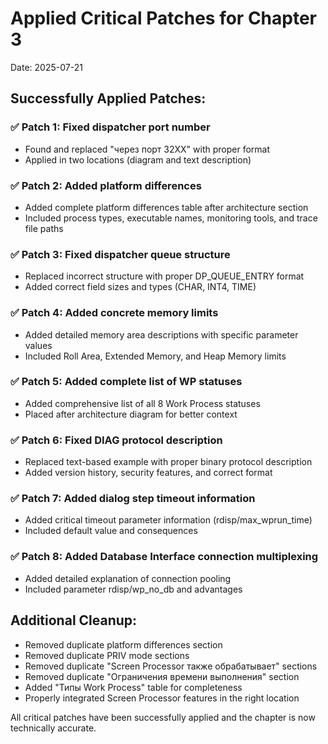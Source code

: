 # Applied Critical Patches for Chapter 3

Date: 2025-07-21

## Successfully Applied Patches:

### ✅ Patch 1: Fixed dispatcher port number
- Found and replaced "через порт 32XX" with proper format
- Applied in two locations (diagram and text description)

### ✅ Patch 2: Added platform differences
- Added complete platform differences table after architecture section
- Included process types, executable names, monitoring tools, and trace file paths

### ✅ Patch 3: Fixed dispatcher queue structure
- Replaced incorrect structure with proper DP_QUEUE_ENTRY format
- Added correct field sizes and types (CHAR, INT4, TIME)

### ✅ Patch 4: Added concrete memory limits
- Added detailed memory area descriptions with specific parameter values
- Included Roll Area, Extended Memory, and Heap Memory limits

### ✅ Patch 5: Added complete list of WP statuses
- Added comprehensive list of all 8 Work Process statuses
- Placed after architecture diagram for better context

### ✅ Patch 6: Fixed DIAG protocol description
- Replaced text-based example with proper binary protocol description
- Added version history, security features, and correct format

### ✅ Patch 7: Added dialog step timeout information
- Added critical timeout parameter information (rdisp/max_wprun_time)
- Included default value and consequences

### ✅ Patch 8: Added Database Interface connection multiplexing
- Added detailed explanation of connection pooling
- Included parameter rdisp/wp_no_db and advantages

## Additional Cleanup:
- Removed duplicate platform differences section
- Removed duplicate PRIV mode sections
- Removed duplicate "Screen Processor также обрабатывает" sections
- Removed duplicate "Ограничения времени выполнения" section
- Added "Типы Work Process" table for completeness
- Properly integrated Screen Processor features in the right location

All critical patches have been successfully applied and the chapter is now technically accurate.
